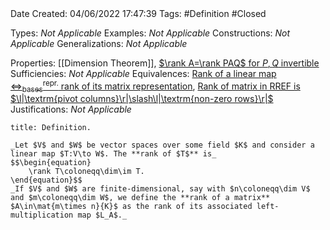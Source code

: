 <br />
<br />

Date Created: 04/06/2022 17:47:39
Tags: #Definition #Closed

Types: _Not Applicable_
Examples: _Not Applicable_
Constructions: _Not Applicable_
Generalizations: _Not Applicable_

Properties: [[Dimension Theorem]], [$\rank A=\rank PAQ$ for $P,Q$ invertible](Rank%20is%20preserved%20under%20multiplication%20by%20invertible%20matrices.md)
Sufficiencies: _Not Applicable_
Equivalences: [Rank of a linear map $\Leftrightarrow^\textrm{repr.}_\textrm{bases}$ rank of its matrix representation](Rank%20of%20a%20linear%20map%20repr%20under%20basis%20rank%20of%20its%20matrix%20representation.md), [Rank of matrix in RREF is $\l|\textrm{pivot columns}\r|\slash\l|\textrm{non-zero rows}\r|$](Rank%20of%20matrix%20in%20RREF%20is%20number%20of%20pivot%20columns%20of%20non-zero%20rows.md)
Justifications: _Not Applicable_

``` ad-Definition
title: Definition.

_Let $V$ and $W$ be vector spaces over some field $K$ and consider a linear map $T:V\to W$. The **rank of $T$** is_
$$\begin{equation}
    \rank T\coloneqq\dim\im T.
\end{equation}$$
_If $V$ and $W$ are finite-dimensional, say with $n\coloneqq\dim V$ and $m\coloneqq\dim W$, we define the **rank of a matrix** $A\in\mat{m\times n}{K}$ as the rank of its associated left-multiplication map $L_A$._

```
